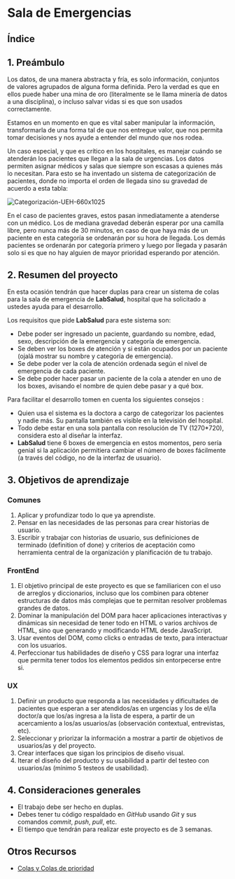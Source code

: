 # Sala de Emergencias

## Índice

## 1. Preámbulo

Los datos, de una manera abstracta y fría, es solo información, conjuntos de
valores agrupados de alguna forma definida. Pero la verdad es que en ellos
puede haber una mina de oro (literalmente se le llama minería de datos a una
disciplina), o incluso salvar vidas si es que son usados correctamente.

Estamos en un momento en que es vital saber manipular la información,
transformarla de una forma tal de que nos entregue valor, que nos permita tomar
decisiones y nos ayude a entender del mundo que nos rodea.

Un caso especial, y que es crítico en los hospitales, es manejar cuándo se
atenderán los pacientes que llegan a la sala de urgencias. Los datos permiten
asignar médicos y salas que siempre son escasas a quienes más lo necesitan. Para
esto se ha inventado un sistema de categorización de pacientes, donde no importa
el orden de llegada sino su gravedad de acuerdo a esta tabla:

![Categorización-UEH-660x1025](https://user-images.githubusercontent.com/7809496/71842401-4d6b4e00-30a0-11ea-9784-910bcc7b2a8a.png)

En el caso de pacientes graves, estos pasan inmediatamente a atenderse con un
médico. Los de mediana gravedad deberán esperar por una camilla libre, pero
nunca más de 30 minutos, en caso de que haya más de un paciente en esta
categoría se ordenarán por su hora de llegada. Los demás pacientes se ordenarán
por categoría primero y luego por llegada y pasarán solo si es que no hay
alguien de mayor prioridad esperando por atención.

## 2. Resumen del proyecto

En esta ocasión tendrán que hacer duplas para crear un sistema de colas para la
sala de emergencia de __LabSalud__, hospital que ha solicitado a ustedes ayuda
para el desarrollo.

Los requisitos que pide __LabSalud__ para este sistema son:

* Debe poder ser ingresado un paciente, guardando su nombre, edad, sexo,
descripción de la emergencia y categoría de emergencia.
* Se deben ver los boxes de atención y si están ocupados por un paciente (ojalá
mostrar su nombre y categoría de emergencia).
* Se debe poder ver la cola de atención ordenada según el nivel de emergencia
de cada paciente.
* Se debe poder hacer pasar un paciente de la cola a atender en uno de los
boxes, avisando el nombre de quien debe pasar y a qué box.

Para facilitar el desarrollo tomen en cuenta los siguientes consejos :

* Quien usa el sistema es la doctora a cargo de categorizar los pacientes y
nadie más. Su pantalla también es visible en la televisión del hospital.
* Todo debe estar en una sola pantalla con resolución de TV (1270*720),
considera esto al diseñar la interfaz.
* __LabSalud__ tiene 6 boxes de emergencia en estos momentos, pero sería genial
si la aplicación permitiera cambiar el número de boxes fácilmente (a través del
código, no de la interfaz de usuario).

## 3. Objetivos de aprendizaje

### Comunes

1. Aplicar y profundizar todo lo que ya aprendiste.
2. Pensar en las necesidades de las personas para crear historias de usuario.
3. Escribir y trabajar con historias de usuario, sus definiciones de terminado
(definition of done) y criterios de aceptación como herramienta central de la
organización y planificación de tu trabajo.

### FrontEnd

1. El objetivo principal de este proyecto es que se familiaricen con el uso de
arreglos y diccionarios, incluso que los combinen para obtener estructuras de
datos más complejas que te permitan resolver problemas grandes de datos.
2. Dominar la manipulación del DOM para hacer aplicaciones interactivas y
dinámicas sin necesidad de tener todo en HTML o varios archivos de HTML, sino
que generando y modificando HTML desde JavaScript.
3. Usar eventos del DOM, como clicks o entradas de texto, para interactuar
con los usuarios.
4. Perfeccionar tus habilidades de diseño y CSS para lograr una interfaz que
permita tener todos los elementos pedidos sin entorpecerse entre si.

### UX

1. Definir un producto que responda a las necesidades y dificultades de
pacientes que esperan a ser atendidos/as en urgencias y los de el/la doctor/a
que los/as ingresa a la lista de espera, a partir de un acercamiento a los/as
usuarios/as (observación contextual, entrevistas, etc).
2. Seleccionar y priorizar la información a mostrar a partir de objetivos de
usuarios/as y del proyecto.
3. Crear interfaces que sigan los principios de diseño visual.
4. Iterar el diseño del producto y su usabilidad a partir del testeo con
usuarios/as (mínimo 5 testeos de usabilidad).

## 4. Consideraciones generales

* El trabajo debe ser hecho en duplas.
* Debes tener tu código respaldado en *GitHub* usando *Git* y sus comandos
*commit*, *push*, *pull*, etc.
* El tiempo que tendrán para realizar este proyecto es de 3 semanas.

## Otros Recursos

* [Colas y Colas de prioridad](https://medium.com/laboratoria-developers/queues-in-javascript-2602677c9c3b)
